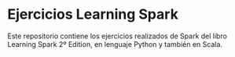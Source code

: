 # Ejercicios Learning Spark

Este repositorio contiene los ejercicios realizados de Spark del libro Learning Spark 2º Edition, en lenguaje Python y también en Scala.